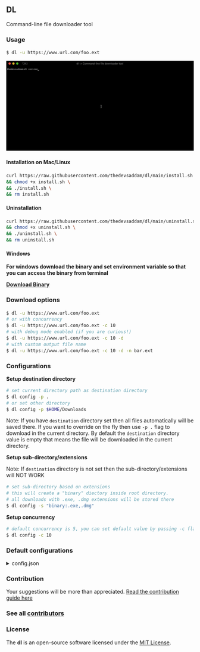 DL
---
Command-line file downloader tool

### Usage

```sh
$ dl -u https://www.url.com/foo.ext
```

![Alt Text](example.gif)


#### Installation on Mac/Linux
```bash
curl https://raw.githubusercontent.com/thedevsaddam/dl/main/install.sh -o install.sh \
&& chmod +x install.sh \
&& ./install.sh \
&& rm install.sh
```

#### Uninstallation
```bash
curl https://raw.githubusercontent.com/thedevsaddam/dl/main/uninstall.sh -o uninstall.sh \
&& chmod +x uninstall.sh \
&& ./uninstall.sh \
&& rm uninstall.sh
```

#### Windows
**For windows download the binary and set environment variable so that you can access the binary from terminal**

**[Download Binary](https://github.com/thedevsaddam/dl/releases)**

### Download options

```sh
$ dl -u https://www.url.com/foo.ext
# or with concurrency
$ dl -u https://www.url.com/foo.ext -c 10
# with debug mode enabled (if you are curious!)
$ dl -u https://www.url.com/foo.ext -c 10 -d
# with custom output file name
$ dl -u https://www.url.com/foo.ext -c 10 -d -n bar.ext
```
### Configurations

**Setup destination directory**

```sh
# set current directory path as destination directory
$ dl config -p .
# or set other directory
$ dl config -p $HOME/Downloads
```
Note: If you have `destination` directory set then all files automatically will be saved there. If you want to override on the fly then use `-p .` flag to download in the current directory.
By default the `destination` directory value is empty that means the file will be downloaded in the current directory.

**Setup sub-directory/extensions**

Note: If `destination` directory is not set then the sub-directory/extensions will NOT WORK

```sh
# set sub-directory based on extensions
# this will create a "binary" diectory inside root directory. 
# all downloads with .exe, .dmg extensions will be stored there
$ dl config -s "binary:.exe,.dmg"
```

**Setup concurrency**

```sh
# default concurrency is 5, you can set default value by passing -c flag in config
$ dl config -c 10
```

### Default configurations

<details><summary>config.json</summary>
<pre>
{
	"directory":"",
	"concurrency":5,
	"sub_dir_map":{
		"audio":[
			".aif",
			".cda",
			".mid",
			".midi",
			".mp3",
			".mpa",
			".ogg",
			".wav",
			".wma",
			".wpl"
		],
		"document":[
			".xls",
			".xlsm",
			".xlsx",
			".ods",
			".doc",
			".odt",
			".pdf",
			".rtf",
			".tex",
			".txt",
			".wpd",
			".md"
		],
		"image":[
			".ai",
			".bmp",
			".ico",
			".jpeg",
			".jpg",
			".png",
			".ps",
			".psd",
			".svg",
			".tif",
			".tiff"
		],
		"video":[
			".3g2",
			".3gp",
			".avi",
			".flv",
			".h264",
			".m4v",
			".mkv",
			".mov",
			".mp4",
			".mpg",
			".mpeg",
			".rm",
			".swf",
			".vob",
			".wmv"
		]
	}
}
</pre>
</details>


### Contribution
Your suggestions will be more than appreciated.
[Read the contribution guide here](CONTRIBUTING.md)

### See all [contributors](https://github.com/thedevsaddam/dl/graphs/contributors)

### **License**
The **dl** is an open-source software licensed under the [MIT License](LICENSE.md).
